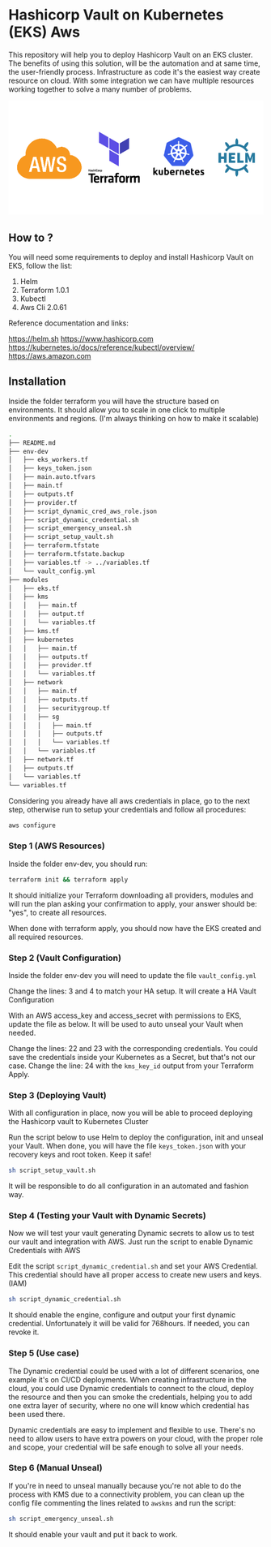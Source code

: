 # Hashicorp Vault on Kubernetes (EKS) Aws

This repository will help you to deploy Hashicorp Vault on an EKS cluster. The benefits of using this solution, will be the automation and at same time, the user-friendly process. Infrastructure as code it's the easiest way create resource on cloud.
With some integration we can have multiple resources working together to solve a many number of problems.     

![](./img/img.png)

## How to ?

You will need some requirements to deploy and install Hashicorp Vault on EKS, follow the list:

1. Helm
2. Terraform 1.0.1
3. Kubectl
4. Aws Cli 2.0.61

Reference documentation and links:

https://helm.sh
https://www.hashicorp.com
https://kubernetes.io/docs/reference/kubectl/overview/
https://aws.amazon.com

## Installation

Inside the folder terraform you will have the structure based on environments. It should allow you to scale in one click to multiple environments and regions. (I'm always thinking on how to make it scalable)

```bash
.
├── README.md
├── env-dev
│   ├── eks_workers.tf
│   ├── keys_token.json
│   ├── main.auto.tfvars
│   ├── main.tf
│   ├── outputs.tf
│   ├── provider.tf
│   ├── script_dynamic_cred_aws_role.json
│   ├── script_dynamic_credential.sh
│   ├── script_emergency_unseal.sh
│   ├── script_setup_vault.sh
│   ├── terraform.tfstate
│   ├── terraform.tfstate.backup
│   ├── variables.tf -> ../variables.tf
│   └── vault_config.yml
├── modules
│   ├── eks.tf
│   ├── kms
│   │   ├── main.tf
│   │   ├── output.tf
│   │   └── variables.tf
│   ├── kms.tf
│   ├── kubernetes
│   │   ├── main.tf
│   │   ├── outputs.tf
│   │   ├── provider.tf
│   │   └── variables.tf
│   ├── network
│   │   ├── main.tf
│   │   ├── outputs.tf
│   │   ├── securitygroup.tf
│   │   ├── sg
│   │   │   ├── main.tf
│   │   │   ├── outputs.tf
│   │   │   └── variables.tf
│   │   └── variables.tf
│   ├── network.tf
│   ├── outputs.tf
│   └── variables.tf
└── variables.tf
```

Considering you already have all aws credentials in place, go to the next step, otherwise run to setup your credentials and follow all procedures:

```bash
aws configure
```

### Step 1 (AWS Resources)

Inside the folder env-dev, you should run:

```bash
terraform init && terraform apply
```

It should initialize your Terraform downloading all providers, modules and will run the plan asking your confirmation to apply, your answer should be: "yes", to create all resources.

When done with terraform apply, you should now have the EKS created and all required resources.

### Step 2 (Vault Configuration)

Inside the folder env-dev you will need to update the file `vault_config.yml`

Change the lines: 3 and 4 to match your HA setup. It will create a HA Vault Configuration

With an AWS access_key and access_secret with permissions to EKS, update the file as below. It will be used to auto unseal your Vault when needed.

Change the lines: 22 and 23 with the corresponding credentials. You could save the credentials inside your Kubernetes as a Secret, but that's not our case.
Change the line: 24 with the `kms_key_id` output from your Terraform Apply.  

### Step 3 (Deploying Vault)

With all configuration in place, now you will be able to proceed deploying the Hashicorp vault to Kubernetes Cluster

Run the script below to use Helm to deploy the configuration, init and unseal your Vault. When done, you will have the file `keys_token.json` with your recovery keys and root token. Keep it safe!

```bash
sh script_setup_vault.sh
```

It will be responsible to do all configuration in an automated and fashion way.

### Step 4 (Testing your Vault with Dynamic Secrets)

Now we will test your vault generating Dynamic secrets to allow us to test our vault and integration with AWS. Just run the script to enable Dynamic Credentials with AWS

Edit the script `script_dynamic_credential.sh` and set your AWS Credential. This credential should have all proper access to create new users and keys. (IAM)

```bash
sh script_dynamic_credential.sh
```

It should enable the engine, configure and output your first dynamic credential. Unfortunately it will be valid for 768hours. If needed, you can revoke it.

### Step 5 (Use case)

The Dynamic credential could be used with a lot of different scenarios, one example it's on CI/CD deployments. When creating infrastructure in the cloud, you could use Dynamic credentials to connect to the cloud, deploy the resource and then you can smoke the credentials, helping you to add one extra layer of security, where no one will know which credential has been used there.

Dynamic credentials are easy to implement and flexible to use. There's no need to allow users to have extra powers on your cloud, with the proper role and scope, your credential will be safe enough to solve all your needs.

### Step 6 (Manual Unseal)

If you're in need to unseal manually because you're not able to do the process with KMS due to a connectivity problem, you can clean up the config file commenting the lines related to `awskms` and run the script:

```bash
sh script_emergency_unseal.sh
```

It should enable your vault and put it back to work.